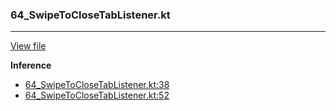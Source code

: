 ### 64_SwipeToCloseTabListener.kt
---
[View file](../../recall_analyzed/64_SwipeToCloseTabListener.kt)

**Inference**

 - [64_SwipeToCloseTabListener.kt:38](../../recall_analyzed/64_SwipeToCloseTabListener.kt#L38)
 - [64_SwipeToCloseTabListener.kt:52](../../recall_analyzed/64_SwipeToCloseTabListener.kt#L52)
